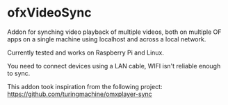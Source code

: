# ofxVideoSync

Addon for synching video playback of multiple videos, both on multiple OF apps on a single machine using localhost and across a local network.

Currently tested and works on Raspberry Pi and Linux.

You need to connect devices using a LAN cable, WIFI isn't reliable enough to sync.

This addon took inspiration from the following project: https://github.com/turingmachine/omxplayer-sync


